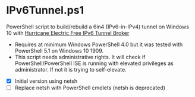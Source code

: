 IPv6Tunnel.ps1
==========
PowerShell script to build/rebuild a 6in4 (IPv6-in-IPv4) tunnel on Windows 10 with [Hurricane Electric Free IPv6 Tunnel Broker](https://tunnelbroker.net)


- Requires at minimum Windows PowerShell 4.0 but it was tested with PowerShell 5.1 on Windows 10 1909.
- This script needs administrative rights. 
It will check if PowerShell/PowerShell ISE is running with elevated privileges as administrator.
If not it is trying to self-elevate. 

- [X] Initial version using netsh
- [ ] Replace netsh with PowerShell cmdlets (netsh is deprecated)
